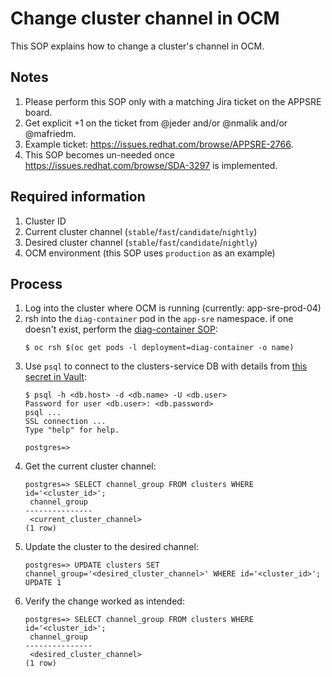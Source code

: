 # Change cluster channel in OCM

This SOP explains how to change a cluster's channel in OCM.

## Notes

1. Please perform this SOP only with a matching Jira ticket on the APPSRE board.
1. Get explicit +1 on the ticket from @jeder and/or @nmalik and/or @mafriedm.
1. Example ticket: https://issues.redhat.com/browse/APPSRE-2766.
1. This SOP becomes un-needed once https://issues.redhat.com/browse/SDA-3297 is implemented.

## Required information

1. Cluster ID
1. Current cluster channel (`stable`/`fast`/`candidate`/`nightly`)
1. Desired cluster channel (`stable`/`fast`/`candidate`/`nightly`)
1. OCM environment (this SOP uses `production` as an example)

## Process

1. Log into the cluster where OCM is running (currently: app-sre-prod-04)
1. rsh into the `diag-container` pod in the `app-sre` namespace. if one doesn't exist, perform the [diag-container SOP](/docs/app-sre/sop/diag-container.md):
    ```shell
    $ oc rsh $(oc get pods -l deployment=diag-container -o name)
    ```
1. Use `psql` to connect to the clusters-service DB with details from [this secret in Vault](https://vault.devshift.net/ui/vault/secrets/app-sre/show/integrations-output/terraform-resources/app-sre-prod-04/uhc-production/clusters-service-rds):
    ```shell
    $ psql -h <db.host> -d <db.name> -U <db.user>
    Password for user <db.user>: <db.password>
    psql ...
    SSL connection ...
    Type "help" for help.

    postgres=>
    ```
1. Get the current cluster channel:
    ```shell
    postgres=> SELECT channel_group FROM clusters WHERE id='<cluster_id>';
     channel_group 
    ---------------
     <current_cluster_channel>
    (1 row)
    ```
1. Update the cluster to the desired channel:
    ```shell
    postgres=> UPDATE clusters SET channel_group='<desired_cluster_channel>' WHERE id='<cluster_id>';
    UPDATE 1
    ```
1. Verify the change worked as intended:
    ```shell
    postgres=> SELECT channel_group FROM clusters WHERE id='<cluster_id>';
     channel_group 
    ---------------
     <desired_cluster_channel>
    (1 row)
    ```
